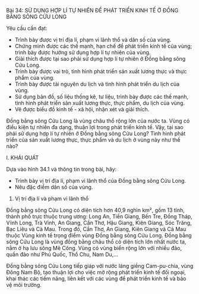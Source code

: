 Bài 34: SỬ DỤNG HỢP LÍ TỰ NHIÊN ĐỂ PHÁT TRIỂN KINH TẾ Ở ĐỒNG BẰNG SÔNG CỬU LONG

Yêu cầu cần đạt:
- Trình bày được vị trí địa lí, phạm vi lãnh thổ và dân số của vùng.
- Chứng minh được các thế mạnh, hạn chế để phát triển kinh tế của vùng; trình bày được hướng sử dụng hợp lí tự nhiên của vùng.
- Giải thích được tại sao phải sử dụng hợp lí tự nhiên ở Đồng bằng sông Cửu Long.
- Trình bày được vai trò, tình hình phát triển sản xuất lương thực và thực phẩm của vùng.
- Trình bày được tài nguyên du lịch và tình hình phát triển du lịch của vùng.
- Sử dụng bản đồ, số liệu thống kê, tư liệu, trình bày được các thế mạnh, tình hình phát triển sản xuất lương thực, thực phẩm, du lịch của vùng.
- Vẽ được biểu đồ kinh tế - xã hội, nhận xét và giải thích.

Đồng bằng sông Cửu Long là vùng châu thổ rộng lớn của nước ta. Vùng có điều kiện tự nhiên đa dạng, thuận lợi trong phát triển kinh tế. Vậy, tại sao phải sử dụng hợp lí tự nhiên ở Đồng bằng sông Cửu Long? Tình hình phát triển của sản xuất lương thực, thực phẩm và du lịch ở vùng này như thế nào?

I. KHÁI QUÁT

Dựa vào hình 34.1 và thông tin trong bài, hãy:
- Trình bày vị trí địa lí, phạm vi lãnh thổ của Đồng bằng sông Cửu Long.
- Nêu đặc điểm dân số của vùng.

1. Vị trí địa lí và phạm vi lãnh thổ

Đồng bằng sông Cửu Long có diện tích hơn 40,9 nghìn km², gồm 13 tỉnh, thành phố trực thuộc trung ương: Long An, Tiền Giang, Bến Tre, Đồng Tháp, Vĩnh Long, Trà Vinh, An Giang, Cần Thơ, Hậu Giang, Kiên Giang, Sóc Trăng, Bạc Liêu và Cà Mau. Trong đó, Cần Thơ, An Giang, Kiên Giang và Cà Mau thuộc Vùng kinh tế trọng điểm vùng Đồng bằng sông Cửu Long. Đồng bằng sông Cửu Long là vùng đồng bằng châu thổ có diện tích lớn nhất nước ta, nằm ở hạ lưu sông Mê Công. Vùng có vùng biển rộng lớn với nhiều đảo, quần đảo như Phú Quốc, Thổ Chu, Nam Du,...

Đồng bằng sông Cửu Long tiếp giáp với nước láng giềng Cam-pu-chia, vùng Đông Nam Bộ, tạo thuận lợi cho việc mở rộng phát triển kinh tế đối ngoại, khai thác các tiềm năng, liên kết với các vùng để phát triển kinh tế và bảo vệ môi trường.